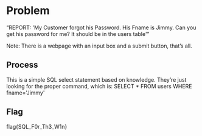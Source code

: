 # Problem
“REPORT: 'My Customer forgot his Password. His Fname is Jimmy. Can you get his password for me? It should be in the users table'”

Note: There is a webpage with an input box and a submit button, that’s all.

## Process
This is a simple SQL select statement based on knowledge.  They’re just looking for the proper command, which is: SELECT * FROM users WHERE fname='Jimmy'

## Flag
flag{SQL_F0r_Th3_W1n}
